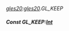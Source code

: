 _[gles20](../../modules/gles20/gles20-module.md):[gles20](../../modules/gles20/gles20-module.md).GL\_KEEP_
##### Const GL\_KEEP:[Int](../../modules/wonkey/wonkey-types-int.md)
